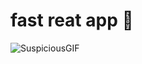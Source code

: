 # fast reat app 🍕
![SuspiciousGIF](https://github.com/user-attachments/assets/001166a0-ed3a-421e-9755-abf9f90dc1e2)

